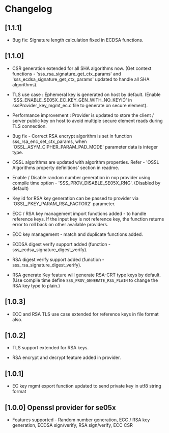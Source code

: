 # Changelog

## [1.1.1]

- Bug fix: Signature length calculation fixed in ECDSA functions.

## [1.1.0]

- CSR generation extended for all SHA algorithms now. (Get context functions - 'sss_rsa_signature_get_ctx_params' and 'sss_ecdsa_signature_get_ctx_params' updated to handle all SHA algorithms).

- TLS use case : Ephemeral key is generated on host by default. (Enable 'SSS_ENABLE_SE05X_EC_KEY_GEN_WITH_NO_KEYID' in sssProvider_key_mgmt_ec.c file to generate on secure element).

- Performance improvement : Provider is updated to store the client / server public key on host to avoid multiple secure element reads during TLS connection.

- Bug fix - Correct RSA encrypt algorithm is set in function sss_rsa_enc_set_ctx_params, when 'OSSL_ASYM_CIPHER_PARAM_PAD_MODE' parameter data is integer type.

- OSSL algorithms are updated with algorithm properties. Refer - 'OSSL Algorithms property definitions' section in readme.

- Enable / Disable random number generation in nxp provider using compile time option - 'SSS_PROV_DISABLE_SE05X_RNG'. (Disabled by default)

- Key id for RSA key generation can be passed to provider via 'OSSL_PKEY_PARAM_RSA_FACTOR2' parameter.

- ECC / RSA key management import functions added - to handle reference keys. If the input key is not reference key, the function returns error to roll back on other available providers.

- ECC key management - match and duplicate functions added.

- ECDSA digest verify support added (function - sss_ecdsa_signature_digest_verify).

- RSA digest verify support added (function - sss_rsa_signature_digest_verify).

- RSA generate Key feature will generate RSA-CRT type keys by default. (Use compile time define `SSS_PROV_GENERATE_RSA_PLAIN` to change the RSA key type to plain.)




## [1.0.3]

- ECC and RSA TLS use case extended for reference keys in file format also.


## [1.0.2]

- TLS support extended for RSA keys.

- RSA encrypt and decrypt feature added in provider.


## [1.0.1]

- EC key mgmt export function updated to send private key in utf8 string format


## [1.0.0] Openssl provider for se05x

- Features supported - Random number generation, ECC / RSA key generation, ECDSA sign/verify, RSA sign/verify, ECC CSR

